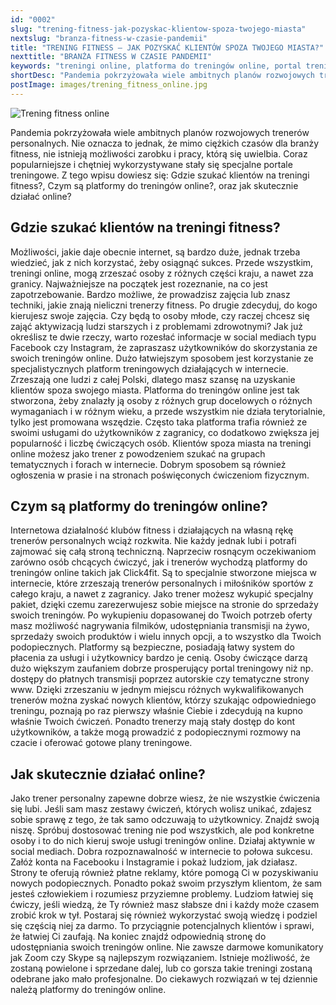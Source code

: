 ```yaml
---
id: "0002"
slug: "trening-fitness-jak-pozyskac-klientow-spoza-twojego-miasta"
nextslug: "branza-fitness-w-czasie-pandemii"
title: "TRENING FITNESS – JAK POZYSKAĆ KLIENTÓW SPOZA TWOJEGO MIASTA?"
nexttitle: "BRANŻA FITNESS W CZASIE PANDEMII"
keywords: "treningi online, platforma do treningów online, portal treningowy"
shortDesc: "Pandemia pokrzyżowała wiele ambitnych planów rozwojowych trenerów personalnych. Nie oznacza to jednak, że mimo ciężkich czasów dla branży fitness, nie istnieją możliwości zarobku i pracy, którą się uwielbia. Coraz popularniejsze i chętniej wykorzystywane stały się specjalne portale treningowe. Z tego wpisu dowiesz się: Gdzie szukać klientów na treningi fitness?, Czym są platformy do treningów online?, oraz jak skutecznie działać online?"
postImage: images/trening_fitness_online.jpg
---
```


![Trening fitness online](./images/trening_fitness_online.jpg)

Pandemia pokrzyżowała wiele ambitnych planów rozwojowych trenerów personalnych. Nie oznacza to jednak, że mimo ciężkich czasów dla branży fitness, nie istnieją możliwości zarobku i pracy, którą się uwielbia. Coraz popularniejsze i chętniej wykorzystywane stały się specjalne portale treningowe. Z tego wpisu dowiesz się: Gdzie szukać klientów na treningi fitness?, Czym są platformy do treningów online?, oraz jak skutecznie działać online?

<h2>Gdzie szukać klientów na treningi fitness?</h2>
Możliwości, jakie daje obecnie internet, są bardzo duże, jednak trzeba wiedzieć, jak z nich korzystać, żeby osiągnąć sukces. Przede wszystkim, treningi online, mogą zrzeszać osoby z różnych części kraju, a nawet zza granicy. Najważniejsze na początek jest rozeznanie, na co jest zapotrzebowanie. Bardzo możliwe, że prowadzisz zajęcia lub znasz techniki, jakie znają nieliczni trenerzy fitness. Po drugie zdecyduj, do kogo kierujesz swoje zajęcia. Czy będą to osoby młode, czy raczej chcesz się zająć aktywizacją ludzi starszych i z problemami zdrowotnymi? Jak już określisz te dwie rzeczy, warto rozesłać informacje w social mediach typu Facebook czy Instagram, że zapraszasz użytkowników do skorzystania ze swoich treningów online. Dużo łatwiejszym sposobem jest korzystanie ze specjalistycznych platform treningowych działających w internecie. Zrzeszają one ludzi z całej Polski, dlatego masz szansę na uzyskanie klientów spoza swojego miasta. Platforma do treningów online jest tak stworzona, żeby znalazły ją osoby z różnych grup docelowych o różnych wymaganiach i w różnym wieku, a przede wszystkim nie działa terytorialnie, tylko jest promowana wszędzie. Często taka platforma trafia również ze swoimi usługami do użytkowników z zagranicy, co dodatkowo zwiększa jej popularność i liczbę ćwiczących osób. Klientów spoza miasta na treningi online możesz jako trener z powodzeniem szukać na grupach tematycznych i forach w internecie. Dobrym sposobem są również ogłoszenia w prasie i na stronach poświęconych ćwiczeniom fizycznym.

<h2>Czym są platformy do treningów online?</h2>
Internetowa działalność klubów fitness i działających na własną rękę trenerów personalnych wciąż rozkwita. Nie każdy jednak lubi i potrafi zajmować się całą stroną techniczną. Naprzeciw rosnącym oczekiwaniom zarówno osób chcących ćwiczyć, jak i trenerów wychodzą platformy do treningów online takich jak Click4fit. Są to specjalnie stworzone miejsca w internecie, które zrzeszają trenerów personalnych i miłośników sportów z całego kraju, a nawet z zagranicy. Jako trener możesz wykupić specjalny pakiet, dzięki czemu zarezerwujesz sobie miejsce na stronie do sprzedaży swoich treningów. Po wykupieniu dopasowanej do Twoich potrzeb oferty masz możliwość nagrywania filmików, udostępniania transmisji na żywo, sprzedaży swoich produktów i wielu innych opcji, a to wszystko dla Twoich podopiecznych. Platformy są bezpieczne, posiadają łatwy system do płacenia za usługi i użytkownicy bardzo je cenią. Osoby ćwiczące darzą dużo większym zaufaniem dobrze prosperujący portal treningowy niż np. dostępy do płatnych transmisji poprzez autorskie czy tematyczne strony www. Dzięki zrzeszaniu w jednym miejscu różnych wykwalifikowanych trenerów można zyskać nowych klientów, którzy szukając odpowiedniego treningu, poznają po raz pierwszy właśnie Ciebie i zdecydują na kupno właśnie Twoich ćwiczeń. Ponadto trenerzy mają stały dostęp do kont użytkowników, a także mogą prowadzić z podopiecznymi rozmowy na czacie i oferować gotowe plany treningowe.

<h2>Jak skutecznie działać online?</h2>
Jako trener personalny zapewne dobrze wiesz, że nie wszystkie ćwiczenia się lubi. Jeśli sam masz zestawy ćwiczeń, których wolisz unikać, zdajesz sobie sprawę z tego, że tak samo odczuwają to użytkownicy. Znajdź swoją niszę. Spróbuj dostosować trening nie pod wszystkich, ale pod konkretne osoby i to do nich kieruj swoje usługi treningów online. Działaj aktywnie w social mediach. Dobra rozpoznawalność w internecie to połowa sukcesu. Załóż konta na Facebooku i Instagramie i pokaż ludziom, jak działasz. Strony te oferują również płatne reklamy, które pomogą Ci w pozyskiwaniu nowych podopiecznych. Ponadto pokaż swoim przyszłym klientom, że sam jesteś człowiekiem i rozumiesz przyziemne problemy. Ludziom łatwiej się ćwiczy, jeśli wiedzą, że Ty również masz słabsze dni i każdy może czasem zrobić krok w tył. Postaraj się również wykorzystać swoją wiedzę i podziel się częścią niej za darmo. To przyciągnie potencjalnych klientów i sprawi, że łatwiej Ci zaufają. Na koniec znajdź odpowiednią stronę do udostępniania swoich treningów online. Nie zawsze darmowe komunikatory jak Zoom czy Skype są najlepszym rozwiązaniem. Istnieje możliwość, że zostaną powielone i sprzedane dalej, lub co gorsza takie treningi zostaną odebrane jako mało profesjonalne. Do ciekawych rozwiązań w tej dziennie należą platformy do treningów online.
